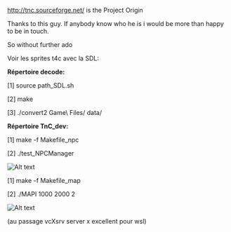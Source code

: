 http://tnc.sourceforge.net/ is the Project Origin

Thanks to this guy. If anybody know who he is i would be more than happy to be in touch.

So without further ado

Voir les sprites t4c avec la SDL:

**Répertoire decode:**

[1] source path_SDL.sh

[2] make

[3] ./convert2 Game\ Files/ data/

**Répertoire TnC_dev:**

[1] make -f Makefile_npc

[2] ./test_NPCManager

![ Alt text](SDL_monsters.gif) 

[1] make -f Makefile_map

[2] ./MAPI 1000 2000 2


![ Alt text](SDL_maps.gif) 



(au passage vcXsrv server x excellent pour wsl)
